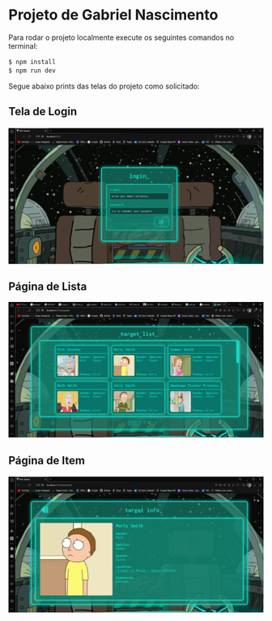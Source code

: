 # Projeto de Gabriel Nascimento

Para rodar o projeto localmente execute os seguintes comandos no terminal:
```bash
$ npm install
$ npm run dev
```

Segue abaixo prints das telas do projeto como solicitado:

## Tela de Login

![Tela de Login](/public/imgs/prints/tela-de-login.png)

## Página de Lista

![Página de Lista](/public/imgs/prints/tela-de-listagem.png)

## Página de Item

![Página de Item](/public/imgs/prints/tela-de-personagem.png)



